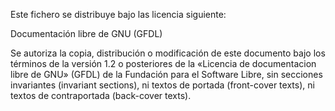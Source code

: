 Este fichero se distribuye bajo las licencia siguiente:

Documentación libre de GNU (GFDL)

Se autoriza la copia, distribución o modificación de este documento bajo los términos de la versión 1.2 o posteriores de la «Licencia de documentacion libre de GNU» (GFDL) de la Fundación para el Software Libre, sin secciones invariantes (invariant sections), ni textos de portada (front-cover texts), ni textos de contraportada (back-cover texts).
